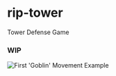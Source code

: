 # rip-tower

Tower Defense Game

### WIP  

![First 'Goblin' Movement Example](media/start_stop_resset_movement.gif)